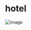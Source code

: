 # hotel
![image](https://github.com/szijartoferenc/hotel/assets/46969034/bdbe2760-7e49-4207-966a-c229c46f7f35)
